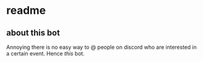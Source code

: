 # readme

## about this bot 
Annoying there is no easy way to @ people on discord who are interested in a certain event. Hence _this_ bot.
